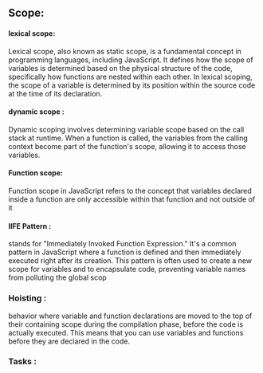 
## Scope: 

#### lexical scope: 
Lexical scope, also known as static scope, is a fundamental concept in programming languages, including JavaScript. It defines how the scope of variables is determined based on the physical structure of the code, specifically how functions are nested within each other. In lexical scoping, the scope of a variable is determined by its position within the source code at the time of its declaration.
#### dynamic scope :
Dynamic scoping involves determining variable scope based on the call stack at runtime. When a function is called, the variables from the calling context become part of the function's scope, allowing it to access those variables.

#### Function scope:
Function scope in JavaScript refers to the concept that variables declared inside a function are only accessible within that function and not outside of it

#### IIFE Pattern : 
 stands for "Immediately Invoked Function Expression." It's a common pattern in JavaScript where a function is defined and then immediately executed right after its creation. This pattern is often used to create a new scope for variables and to encapsulate code, preventing variable names from polluting the global scop

### Hoisting :
behavior where variable and function declarations are moved to the top of their containing scope during the compilation phase, before the code is actually executed. This means that you can use variables and functions before they are declared in the code.
### Tasks :
